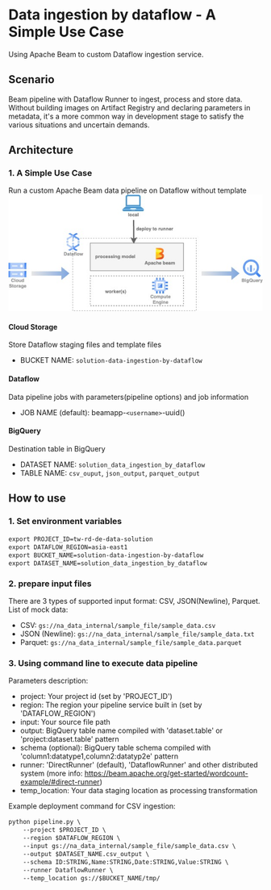 # Data ingestion by dataflow - A Simple Use Case
Using Apache Beam to custom Dataflow ingestion service.

## Scenario
Beam pipeline with Dataflow Runner to ingest, process and store data. Without building images on Artifact Registry and declaring parameters in metadata, it's a more common way in development stage to satisfy the various situations and uncertain demands. 

## Architecture
### 1. A Simple Use Case
Run a custom Apache Beam data pipeline on Dataflow without template  
![architecture_simple_use_case](/images/architecture_simple_use_case.jpg)

#### Cloud Storage
Store Dataflow staging files and template files
- BUCKET NAME: `solution-data-ingestion-by-dataflow`

#### Dataflow
Data pipeline jobs with parameters(pipeline options) and job information
- JOB NAME (default): beamapp-`<username>`-uuid()

#### BigQuery
Destination table in BigQuery
- DATASET NAME: `solution_data_ingestion_by_dataflow`
- TABLE NAME: `csv_ouput`, `json_output`, `parquet_output`


## How to use
### 1. Set environment variables
```shell
export PROJECT_ID=tw-rd-de-data-solution
export DATAFLOW_REGION=asia-east1
export BUCKET_NAME=solution-data-ingestion-by-dataflow
export DATASET_NAME=solution_data_ingestion_by_dataflow
```

### 2. prepare input files 
There are 3 types of supported input format: CSV, JSON(Newline), Parquet. 
List of mock data: 
- CSV: `gs://na_data_internal/sample_file/sample_data.csv`
- JSON (Newline): `gs://na_data_internal/sample_file/sample_data.txt` 
- Parquet: `gs://na_data_internal/sample_file/sample_data.parquet`


### 3. Using command line to execute data pipeline
Parameters description:
- project: Your project id (set by 'PROJECT_ID')
- region: The region your pipeline service built in (set by 'DATAFLOW_REGION')
- input: Your source file path
- output: BigQuery table name compiled with 'dataset.table' or 'project:dataset.table' pattern
- schema (optional): BigQuery table schema compiled with 'column1:datatype1,column2:datatyp2e' pattern
- runner: 'DirectRunner' (default), 'DataflowRunner' and other distributed system (more info: https://beam.apache.org/get-started/wordcount-example/#direct-runner)
- temp_location: Your data staging location as processing transformation

Example deployment command for CSV ingestion:
```shell
python pipeline.py \
    --project $PROJECT_ID \
    --region $DATAFLOW_REGION \
    --input gs://na_data_internal/sample_file/sample_data.csv \
    --output $DATASET_NAME.csv_output \
    --schema ID:STRING,Name:STRING,Date:STRING,Value:STRING \
    --runner DataflowRunner \
    --temp_location gs://$BUCKET_NAME/tmp/
```

